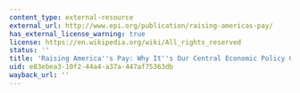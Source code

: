 ```yaml
---
content_type: external-resource
external_url: http://www.epi.org/publication/raising-americas-pay/
has_external_license_warning: true
license: https://en.wikipedia.org/wiki/All_rights_reserved
status: ''
title: 'Raising America''s Pay: Why It''s Our Central Economic Policy Challenge'
uid: e83ebea3-10f2-44a4-a37a-447af75363db
wayback_url: ''
---
```

